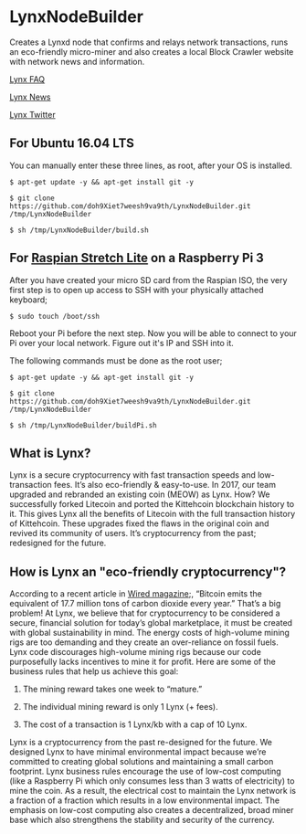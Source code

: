 # LynxNodeBuilder
Creates a Lynxd node that confirms and relays network transactions, runs an eco-friendly micro-miner and also creates a local Block Crawler website with network news and information.

[Lynx FAQ](https://getlynx.io/faq/)

[Lynx News](https://getlynx.io/news/)

[Lynx Twitter](https://twitter.com/GetlynxIo)

## For Ubuntu 16.04 LTS

You can manually enter these three lines, as root, after your OS is installed.

```
$ apt-get update -y && apt-get install git -y
```
```
$ git clone https://github.com/doh9Xiet7weesh9va9th/LynxNodeBuilder.git /tmp/LynxNodeBuilder
```
```
$ sh /tmp/LynxNodeBuilder/build.sh
```

## For [Raspian Stretch Lite](https://www.raspberrypi.org/downloads/raspbian/) on a Raspberry Pi 3

After you have created your micro SD card from the Raspian ISO, the very first step is to open up access to SSH with your physically attached keyboard;

```
$ sudo touch /boot/ssh
```

Reboot your Pi before the next step. Now you will be able to connect to your Pi over your local network. Figure out it's IP and SSH into it.

The following commands must be done as the root user;

```
$ apt-get update -y && apt-get install git -y
```
```
$ git clone https://github.com/doh9Xiet7weesh9va9th/LynxNodeBuilder.git /tmp/LynxNodeBuilder
```
```
$ sh /tmp/LynxNodeBuilder/buildPi.sh
```
## What is Lynx?

Lynx is a secure cryptocurrency with fast transaction speeds and low-transaction fees. It’s also eco-friendly & easy-to-use. In 2017, our team upgraded and rebranded an existing coin (MEOW) as Lynx. How? We successfully forked Litecoin and ported the Kittehcoin blockchain history to it. This gives Lynx all the benefits of Litecoin with the full transaction history of Kittehcoin. These upgrades fixed the flaws in the original coin and revived its community of users. It’s cryptocurrency from the past; redesigned for the future.

## How is Lynx an "eco-friendly cryptocurrency"?

According to a recent article in [Wired magazine](https://www.wired.com/story/bitcoin-global-warming/);, “Bitcoin emits the equivalent of 17.7 million tons of carbon dioxide every year.” That’s a big problem! At Lynx, we believe that for cryptocurrency to be considered a secure, financial solution for today’s global marketplace, it must be created with global sustainability in mind. The energy costs of high-volume mining rigs are too demanding and they create an over-reliance on fossil fuels. Lynx code discourages high-volume mining rigs because our code purposefully lacks incentives to mine it for profit. Here are some of the business rules that help us achieve this goal:

1. The mining reward takes one week to “mature.”

2. The individual mining reward is only 1 Lynx (+ fees).

3. The cost of a transaction is 1 Lynx/kb with a cap of 10 Lynx.

Lynx is a cryptocurrency from the past re-designed for the future. We designed Lynx to have minimal environmental impact because we’re committed to creating global solutions and maintaining a small carbon footprint. Lynx business rules encourage the use of low-cost computing (like a Raspberry Pi which only consumes less than 3 watts of electricity) to mine the coin. As a result, the electrical cost to maintain the Lynx network is a fraction of a fraction which results in a low environmental impact. The emphasis on low-cost computing also creates a decentralized, broad miner base which also strengthens the stability and security of the currency.



